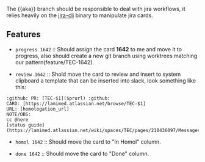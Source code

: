 The {{aka}} branch should be responsible to deal with jira workflows, it relies heavily on the [jira-cli](https://github.com/ankitpokhrel/jira-cli) binary to manipulate jira cards.

## Features

- `progress 1642` :: Should assign the card **1642** to me and move it to progress, also should create a new git branch using worktrees matching our pattern(feature/TEC-1642).

- `review 1642` :: Shold move the card to review and insert to system clipboard a template that can be inserted into slack, look something like this:

```
:github: PR: [TEC-$1]($prurl) :github:
CARD: [https://lamimed.atlassian.net/browse/TEC-$1]
URL: [homologation_url]
NOTE/OBS:
cc @here
[status guide](https://lamimed.atlassian.net/wiki/spaces/TEC/pages/210436097/Messages+template+on+Slack)
```

- `homol 1642` :: Should move the card to "In Homol" column.

- `done 1642` :: Should move the card to "Done" column.
